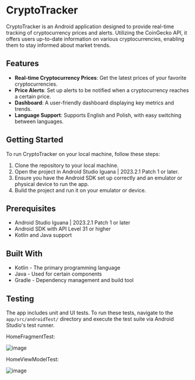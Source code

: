 # CryptoTracker

CryptoTracker is an Android application designed to provide real-time tracking of cryptocurrency prices and alerts. Utilizing the CoinGecko API, it offers users up-to-date information on various cryptocurrencies, enabling them to stay informed about market trends.

## Features

- **Real-time Cryptocurrency Prices**: Get the latest prices of your favorite cryptocurrencies.
- **Price Alerts**: Set up alerts to be notified when a cryptocurrency reaches a certain price.
- **Dashboard**: A user-friendly dashboard displaying key metrics and trends.
- **Language Support**: Supports English and Polish, with easy switching between languages.

## Getting Started

To run CryptoTracker on your local machine, follow these steps:

1. Clone the repository to your local machine.
2. Open the project in Android Studio Iguana | 2023.2.1 Patch 1 or later.
3. Ensure you have the Android SDK set up correctly and an emulator or physical device to run the app.
4. Build the project and run it on your emulator or device.

## Prerequisites

- Android Studio Iguana | 2023.2.1 Patch 1 or later
- Android SDK with API Level 31 or higher
- Kotlin and Java support

## Built With

- Kotlin - The primary programming language
- Java - Used for certain components
- Gradle - Dependency management and build tool

## Testing

The app includes unit and UI tests. To run these tests, navigate to the `app/src/androidTest/` directory and execute the test suite via Android Studio's test runner.

HomeFragmentTest:

![image](https://github.com/s22626/cryptotracker/assets/133409821/1a25217e-5efc-4c85-a045-632919bd65c5)

HomeViewModelTest:

![image](https://github.com/s22626/cryptotracker/assets/133409821/eca2bfb6-d9aa-47e9-baa6-4c92f7ed54cb)

